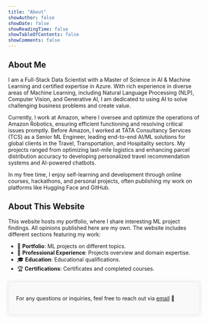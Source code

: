 ```yaml
---
title: "About"
showAuthor: false
showDate: false
showReadingTime: false
showTableOfContents: false
showComments: false
---
```


## About Me

I am a Full-Stack Data Scientist with a Master of Science in AI & Machine Learning and certified expertise in Azure. With rich experience in diverse areas of Machine Learning, including Natural Language Processing (NLP), Computer Vision, and Generative AI, I am dedicated to using AI to solve challenging business problems and create value.

Currently, I work at Amazon, where I oversee and optimize the operations of Amazon Robotics, ensuring efficient functioning and resolving critical issues promptly. Before Amazon, I worked at TATA Consultancy Services (TCS) as a Senior ML Engineer, leading end-to-end AI/ML solutions for global clients in the Travel, Transportation, and Hospitality sectors. My projects ranged from optimizing last-mile logistics and enhancing parcel distribution accuracy to developing personalized travel recommendation systems and AI-powered chatbots.

In my free time, I enjoy self-learning and development through online courses, hackathons, and personal projects, often publishing my work on platforms like Hugging Face and GitHub.

## About This Website

This website hosts my portfolio, where I share interesting ML project findings. All opinions published here are my own. The website includes different sections featuring my work:

- 📁 **Portfolio**: ML projects on different topics.
- 💼 **Professional Experience**: Projects overview and domain expertise.
- 🎓 **Education**: Educational qualifications.
- 🏆 **Certifications**: Certificates and completed courses.

<div style="max-width: 800px; margin: 20px auto; padding: 20px; border: 1px solid #EEE; background-color: #f9f9f9; box-shadow: 0px 0px 10px rgba(0, 0, 0, 0.1);">
  <p>For any questions or inquiries, feel free to reach out via <a href="xxx@yyy.com">email</a> 💌</p>
</div>